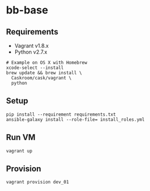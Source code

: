 bb-base
===

## Requirements
- Vagrant v1.8.x
- Python v2.7.x

```
# Example on OS X with Homebrew
xcode-select --install
brew update && brew install \
  Caskroom/cask/vagrant \
  python
```

## Setup

```
pip install --requirement requirements.txt
ansible-galaxy install --role-file= install_roles.yml
```

## Run VM

```
vagrant up
```

## Provision

```
vagrant provision dev_01
```
